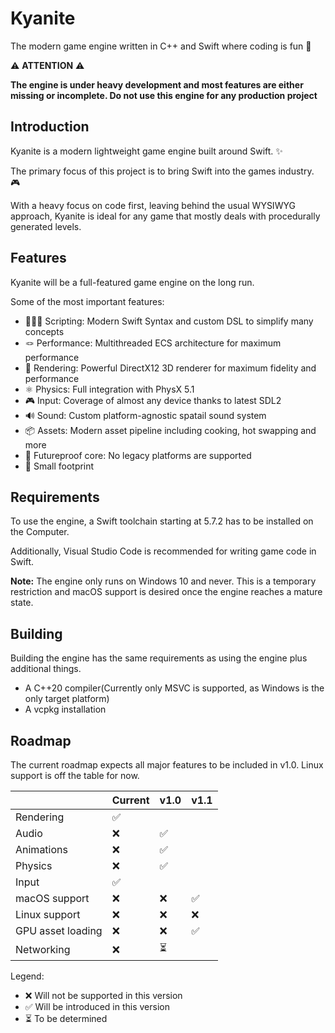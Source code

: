 # Kyanite

The modern game engine written in C++ and Swift where coding is fun 🎉

⚠️ **ATTENTION** ⚠️

**The engine is under heavy development and most features are either missing or incomplete. Do not use this engine for any production project**

## Introduction
Kyanite is a modern lightweight game engine built around Swift. ✨

The primary focus of this project is to bring Swift into the games industry. 🎮

With a heavy focus on code first, leaving behind the usual WYSIWYG approach, Kyanite is ideal for any game that mostly deals with procedurally generated levels.

## Features
Kyanite will be a full-featured game engine on the long run.

Some of the most important features:
- 👩🏿‍💻 Scripting: Modern Swift Syntax and custom DSL to simplify many concepts 
- 🪢 Performance: Multithreaded ECS architecture for maximum performance
- 🧊 Rendering: Powerful DirectX12 3D renderer for maximum fidelity and performance
- ⚛️ Physics: Full integration with PhysX 5.1
- 🎮 Input: Coverage of almost any device thanks to latest SDL2
- 🔊 Sound: Custom platform-agnostic spatail sound system
- 📦 Assets: Modern asset pipeline including cooking, hot swapping and more
- 🔮 Futureproof core: No legacy platforms are supported 
- 🤏 Small footprint 

## Requirements
To use the engine, a Swift toolchain starting at 5.7.2 has to be installed on the Computer.

Additionally, Visual Studio Code is recommended for writing game code in Swift.

**Note:** The engine only runs on Windows 10 and never. This is a temporary restriction and macOS support is desired once the engine reaches a mature state.

## Building
Building the engine has the same requirements as using the engine plus additional things.

- A C++20 compiler(Currently only MSVC is supported, as Windows is the only target platform)
- A vcpkg installation

## Roadmap
The current roadmap expects all major features to be included in v1.0. 
Linux support is off the table for now.

|                   | Current | v1.0 | v1.1 |
|-------------------|---------|------|------|
| Rendering         | ✅       |     |     |
| Audio             | ❌       | ✅    |     |
| Animations        | ❌       | ✅    |    |
| Physics           | ❌       | ✅    |     |
| Input             | ✅       |     |     |
| macOS support     | ❌       | ❌    | ✅    |
| Linux support     | ❌       | ❌    | ❌    |
| GPU asset loading | ❌       | ❌    | ✅    |  
| Networking        | ❌       | ⏳    |     | 

Legend:
- ❌ Will not be supported in this version
- ✅ Will be introduced in this version
- ⏳ To be determined
